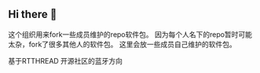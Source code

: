 ## Hi there 👋

这个组织用来fork一些成员维护的repo软件包。
因为每个人名下的repo暂时可能太杂，fork了很多其他人的软件包。
这里会放一些成员自己维护的软件包。


基于RTTHREAD 开源社区的蓝牙方向
